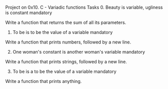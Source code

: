 Project on 0x10. C - Variadic functions
Tasks
0. Beauty is variable, ugliness is constant
mandatory

Write a function that returns the sum of all its parameters.

1. To be is to be the value of a variable
mandatory

Write a function that prints numbers, followed by a new line.

2. One woman's constant is another woman's variable
mandatory

Write a function that prints strings, followed by a new line.

3. To be is a to be the value of a variable
mandatory

Write a function that prints anything.

